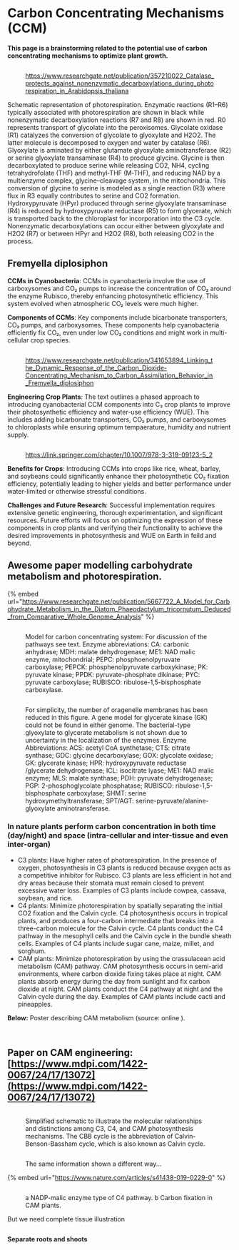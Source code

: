# Carbon Concentrating Mechanisms (CCM)

**This page is a brainstorming related to the potential use of carbon concentrating mechanisms to optimize plant growth.**&#x20;

<figure><img src=".gitbook/assets/image (12).png" alt=""><figcaption><p><a href="https://www.researchgate.net/publication/357210022_Catalase_protects_against_nonenzymatic_decarboxylations_during_photorespiration_in_Arabidopsis_thaliana">https://www.researchgate.net/publication/357210022_Catalase_protects_against_nonenzymatic_decarboxylations_during_photorespiration_in_Arabidopsis_thaliana</a></p></figcaption></figure>

Schematic representation of photorespiration. Enzymatic reactions (R1–R6) typically associated with photorespiration are shown in black while nonenzymatic decarboxylation reactions (R7 and R8) are shown in red. R0 represents transport of glycolate into the peroxisomes. Glycolate oxidase (R1) catalyzes the conversion of glycolate to glyoxylate and H2O2. The latter molecule is decomposed to oxygen and water by catalase (R6). Glyoxylate is aminated by either glutamate glyoxylate aminotransferase (R2) or serine glyoxylate transaminase (R4) to produce glycine. Glycine is then decarboxylated to produce serine while releasing CO2, NH4, cycling tetrahydrofolate (THF) and methyl‐THF (M‐THF), and reducing NAD by a multienzyme complex, glycine–cleavage system, in the mitochondria. This conversion of glycine to serine is modeled as a single reaction (R3) where flux in R3 equally contributes to serine and CO2 formation. Hydroxypyruvate (HPyr) produced through serine glyoxylate transaminase (R4) is reduced by hydroxypyruvate reductase (R5) to form glycerate, which is transported back to the chloroplast for incorporation into the C3 cycle. Nonenzymatic decarboxylations can occur either between glyoxylate and H2O2 (R7) or between HPyr and H2O2 (R8), both releasing CO2 in the process.



## Fremyella diplosiphon&#x20;



**CCMs in Cyanobacteria**: CCMs in cyanobacteria involve the use of carboxysomes and CO₂ pumps to increase the concentration of CO₂ around the enzyme Rubisco, thereby enhancing photosynthetic efficiency. This system evolved when atmospheric CO₂ levels were much higher.

**Components of CCMs**: Key components include bicarbonate transporters, CO₂ pumps, and carboxysomes. These components help cyanobacteria efficiently fix CO₂, even under low CO₂ conditions and might work in multi-cellular crop species.

<figure><img src=".gitbook/assets/image (1) (1) (1).png" alt=""><figcaption><p><a href="https://www.researchgate.net/publication/341653894_Linking_the_Dynamic_Response_of_the_Carbon_Dioxide-Concentrating_Mechanism_to_Carbon_Assimilation_Behavior_in_Fremyella_diplosiphon">https://www.researchgate.net/publication/341653894_Linking_the_Dynamic_Response_of_the_Carbon_Dioxide-Concentrating_Mechanism_to_Carbon_Assimilation_Behavior_in_Fremyella_diplosiphon</a></p></figcaption></figure>





**Engineering Crop Plants**: The text outlines a phased approach to introducing cyanobacterial CCM components into C₃ crop plants to improve their photosynthetic efficiency and water-use efficiency (WUE). This includes adding bicarbonate transporters, CO₂ pumps, and carboxysomes to chloroplasts while ensuring optimum tempaerature, humidity and nutrient supply.

<figure><img src=".gitbook/assets/image (2) (1).png" alt=""><figcaption><p><a href="https://link.springer.com/chapter/10.1007/978-3-319-09123-5_2">https://link.springer.com/chapter/10.1007/978-3-319-09123-5_2</a></p></figcaption></figure>



**Benefits for Crops**: Introducing CCMs into crops like rice, wheat, barley, and soybeans could significantly enhance their photosynthetic CO₂ fixation efficiency, potentially leading to higher yields and better performance under water-limited or otherwise stressful conditions.

**Challenges and Future Research**: Successful implementation requires extensive genetic engineering, thorough experimentation, and significant resources. Future efforts will focus on optimizing the expression of these components in crop plants and verifying their functionality to achieve the desired improvements in photosynthesis and WUE on Earth in feild and beyond.



## Awesome paper modelling carbohydrate metabolism and photorespiration.&#x20;

{% embed url="https://www.researchgate.net/publication/5667722_A_Model_for_Carbohydrate_Metabolism_in_the_Diatom_Phaeodactylum_tricornutum_Deduced_from_Comparative_Whole_Genome_Analysis" %}

<figure><img src=".gitbook/assets/image (4) (1).png" alt=""><figcaption><p>Model for carbon concentrating system: For discussion of the pathways see text. Enzyme abbreviations: CA: carbonic anhydrase; MDH: malate dehydrogenase; ME1: NAD malic enzyme, mitochondrial; PEPC: phosphoenolpyruvate carboxylase; PEPCK: phosphenolpyruvate carboxykinase; PK: pyruvate kinase; PPDK: pyruvate-phosphate dikinase; PYC: pyruvate carboxylase; RUBISCO: ribulose-1,5-bisphosphate carboxylase.</p></figcaption></figure>



<figure><img src=".gitbook/assets/image (3) (1).png" alt=""><figcaption><p>For simplicity, the number of oragenelle membranes has been reduced in this figure. A gene model for glycerate kinase (GK) could not be found in either genome. The bacterial-type glyoxylate to glycerate metabolism is not shown due to uncertainty in the localization of the enzymes. Enzyme Abbreviations: ACS: acetyl CoA synthetase; CTS: citrate synthase; GDC: glycine decarboxylase; GOX: glycolate oxidase; GK: glycerate kinase; HPR: hydroxypyruvate reductase /glycerate dehydrogenase; ICL: isocitrate lyase; ME1: NAD malic enzyme; MLS: malate synthase; PDH: pyruvate dehydrogenase; PGP: 2-phosphoglycolate phosphatase; RUBISCO: ribulose-1,5-bisphosphate carboxylase; SHMT: serine hydroxymethyltransferase; SPT/AGT: serine-pyruvate/alanine-glyoxylate aminotransferase.</p></figcaption></figure>



### **In nature plants perform carbon concentration in both time (day/night) and space (intra-cellular and inter-tissue and even inter-organ)**

* C3 plants: Have higher rates of photorespiration. In the presence of oxygen, photosynthesis in C3 plants is reduced because oxygen acts as a competitive inhibitor for Rubisco. C3 plants are less efficient in hot and dry areas because their stomata must remain closed to prevent excessive water loss. Examples of C3 plants include cowpea, cassava, soybean, and rice.
* C4 plants: Minimize photorespiration by spatially separating the initial CO2 fixation and the Calvin cycle. C4 photosynthesis occurs in tropical plants, and produces a four-carbon intermediate that breaks into a three-carbon molecule for the Calvin cycle. C4 plants conduct the C4 pathway in the mesophyll cells and the Calvin cycle in the bundle sheath cells. Examples of C4 plants include sugar cane, maize, millet, and sorghum.
* CAM plants: Minimize photorespiration by using the crassulacean acid metabolism (CAM) pathway. CAM photosynthesis occurs in semi-arid environments, where carbon dioxide fixing takes place at night. CAM plants absorb energy during the day from sunlight and fix carbon dioxide at night. CAM plants conduct the C4 pathway at night and the Calvin cycle during the day. Examples of CAM plants include cacti and pineapples.

**Below:** Poster describing CAM metabolism (source: online ).&#x20;

<figure><img src=".gitbook/assets/image (5).png" alt=""><figcaption></figcaption></figure>

<figure><img src=".gitbook/assets/image (7).png" alt=""><figcaption></figcaption></figure>

## Paper on CAM engineering: [https://www.mdpi.com/1422-0067/24/17/13072](https://www.mdpi.com/1422-0067/24/17/13072)

<figure><img src=".gitbook/assets/image (8).png" alt=""><figcaption><p>Simplified schematic to illustrate the molecular relationships and distinctions among C3, C4, and CAM photosynthesis mechanisms. The CBB cycle is the abbreviation of Calvin-Benson-Bassham cycle, which is also known as Calvin cycle.</p></figcaption></figure>



<figure><img src=".gitbook/assets/image (10).png" alt=""><figcaption><p>The same information shown a different way... </p></figcaption></figure>



{% embed url="https://www.nature.com/articles/s41438-019-0229-0" %}

<figure><img src=".gitbook/assets/image (9).png" alt=""><figcaption><p>a NADP-malic enzyme type of C4 pathway. b Carbon fixation in CAM plants.</p></figcaption></figure>





But we need complete tissue illustration&#x20;

<figure><img src=".gitbook/assets/image (11).png" alt=""><figcaption></figcaption></figure>



**Separate roots and shoots**
